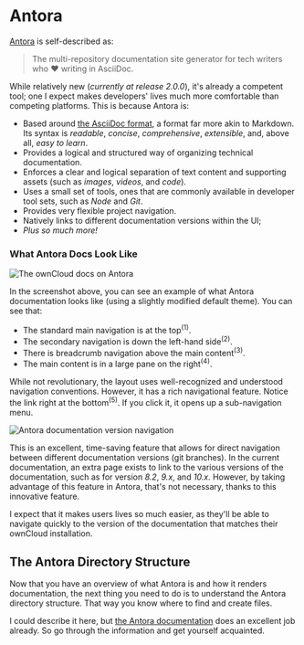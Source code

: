# Antora

[Antora](https://antora.org) is self-described as:

> The multi-repository documentation site generator for tech writers who :heart: writing in AsciiDoc.

While relatively new (*currently at release 2.0.0*), it's already a competent tool; one I expect makes developers' lives much more comfortable than competing platforms. This is because Antora is:

- Based around [the AsciiDoc format](https://asciidoctor.org/docs/asciidoc-syntax-quick-reference/), a format far more akin to Markdown. Its syntax is _readable_, _concise_, _comprehensive_, _extensible_, and, above all, _easy to learn_.
- Provides a logical and structured way of organizing technical documentation.
- Enforces a clear and logical separation of text content and supporting assets (such as *images*, *videos*, and *code*).
- Uses a small set of tools, ones that are commonly available in developer tool sets, such as *Node* and *Git*.
- Provides very flexible project navigation.
- Natively links to different documentation versions within the UI;
- _Plus so much more!_

### What Antora Docs Look Like

![The ownCloud docs on Antora](./images/antora-ui-anotated.png)

In the screenshot above, you can see an example of what Antora documentation looks like (using a slightly modified default theme). You can see that:

- The standard main navigation is at the top<sup>(1)</sup>.
- The secondary navigation is down the left-hand side<sup>(2)</sup>.
- There is breadcrumb navigation above the main content<sup>(3)</sup>.
- The main content is in a large pane on the right<sup>(4)</sup>.

While not revolutionary, the layout uses well-recognized and understood navigation conventions. However, it has a rich navigational feature. Notice the link right at the bottom<sup>(5)</sup>. If you click it, it opens up a sub-navigation menu.

![Antora documentation version navigation](./images/what-is-antora/the-antora-version-changer.gif)

This is an excellent, time-saving feature that allows for direct navigation between different documentation versions (git branches). In the current documentation, an extra page exists to link to the various versions of the documentation, such as for version *8.2*, *9.x*, and *10.x.* However, by taking advantage of this feature in Antora, that's not necessary, thanks to this innovative feature.

I expect that it makes users lives so much easier, as they'll be able to navigate quickly to the version of the documentation that matches their ownCloud installation.

## The Antora Directory Structure

Now that you have an overview of what Antora is and how it renders documentation, the next thing you need to do is to understand the Antora directory structure. That way you know where to find and create files.

I could describe it here, but [the Antora documentation](https://docs.antora.org/antora/1.0/component-structure/) does an excellent job already. So go through the information and get yourself acquainted.
